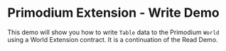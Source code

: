 # Primodium Extension - Write Demo

This demo will show you how to write `Table` data to the Primodium `World` using a World Extension contract. It is a continuation of the Read Demo.
